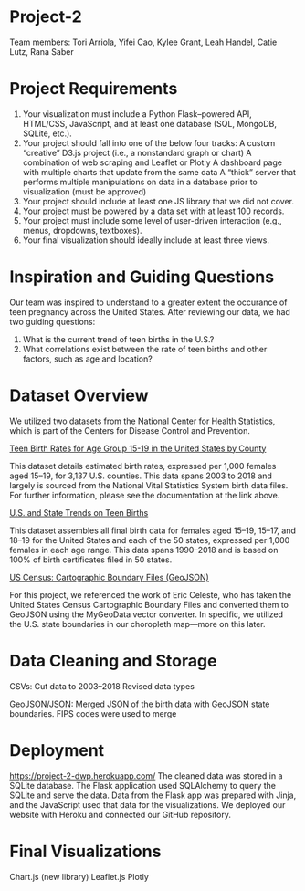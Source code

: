 # Project-2
Team members: Tori Arriola, Yifei Cao, Kylee Grant, Leah Handel, Catie Lutz, Rana Saber

# Project Requirements
1. Your visualization must include a Python Flask–powered API, HTML/CSS, JavaScript, and at least one database (SQL, MongoDB, SQLite, etc.).
2. Your project should fall into one of the below four tracks:
A custom “creative” D3.js project (i.e., a nonstandard graph or chart)
A combination of web scraping and Leaflet or Plotly
A dashboard page with multiple charts that update from the same data
A “thick” server that performs multiple manipulations on data in a database prior to visualization (must be approved)
3. Your project should include at least one JS library that we did not cover.
4. Your project must be powered by a data set with at least 100 records.
5. Your project must include some level of user-driven interaction (e.g., menus, dropdowns, textboxes).
6. Your final visualization should ideally include at least three views.


# Inspiration and Guiding Questions
Our team was inspired to understand to a greater extent the occurance of teen pregnancy across the United States. After reviewing our data, we had two guiding questions: 
1. What is the current trend of teen births in the U.S.? 
2. What correlations exist between the rate of teen births and other factors, such as age and location? 


# Dataset Overview
We utilized two datasets from the National Center for Health Statistics, which is part of the Centers for Disease Control and Prevention. 

[Teen Birth Rates for Age Group 15-19 in the United States by County](https://catalog.data.gov/dataset/nchs-teen-birth-rates-for-age-group-15-19-in-the-united-states-by-county)

This dataset details estimated birth rates, expressed per 1,000 females aged 15–19, for 3,137 U.S. counties. This data spans 2003 to 2018 and largely is sourced from the National Vital Statistics System birth data files. For further information, please see the documentation at the link above. 

[U.S. and State Trends on Teen Births](https://catalog.data.gov/dataset/nchs-u-s-and-state-trends-on-teen-births)

This dataset assembles all final birth data for females aged 15–19, 15–17, and 18–19 for the United States and each of the 50 states, expressed per 1,000 females in each age range. This data spans 1990–2018 and is based on 100% of birth certificates filed in 50 states. 

[US Census: Cartographic Boundary Files (GeoJSON)](https://eric.clst.org/tech/usgeojson/)

For this project, we referenced the work of Eric Celeste, who has taken the United States Census Cartographic Boundary Files and converted them to GeoJSON using the MyGeoData vector converter. In specific, we utilized the U.S. state boundaries in our choropleth map—more on this later. 


# Data Cleaning and Storage
CSVs: 
Cut data to 2003–2018
Revised data types

GeoJSON/JSON: 
Merged JSON of the birth data with GeoJSON state boundaries.
FIPS codes were used to merge


# Deployment
https://project-2-dwp.herokuapp.com/
The cleaned data was stored in a SQLite database.
The Flask application used SQLAlchemy to query the SQLite and serve the data.
Data from the Flask app was prepared with Jinja, and the JavaScript used that data for the visualizations. 
We deployed our website with Heroku and connected our GitHub repository.


# Final Visualizations 
Chart.js (new library) 
Leaflet.js
Plotly 

